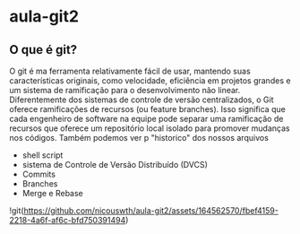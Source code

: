 # aula-git2

## O que é git?

O git é ma ferramenta relativamente fácil de usar, mantendo suas características originais, como velocidade, eficiência em projetos grandes e um sistema de ramificação para o desenvolvimento não linear.
Diferentemente dos sistemas de controle de versão centralizados, o Git oferece ramificações de recursos (ou feature branches). Isso significa que cada engenheiro de software na equipe pode separar uma ramificação de recursos que oferece um repositório local isolado para promover mudanças nos códigos. Também podemos ver p "historico" dos nossos arquivos

* shell script
* sistema de Controle de Versão Distribuído (DVCS)
* Commits
* Branches
* Merge e Rebase

!git(https://github.com/nicouswth/aula-git2/assets/164562570/fbef4159-2218-4a6f-af6c-bfd750391494)

